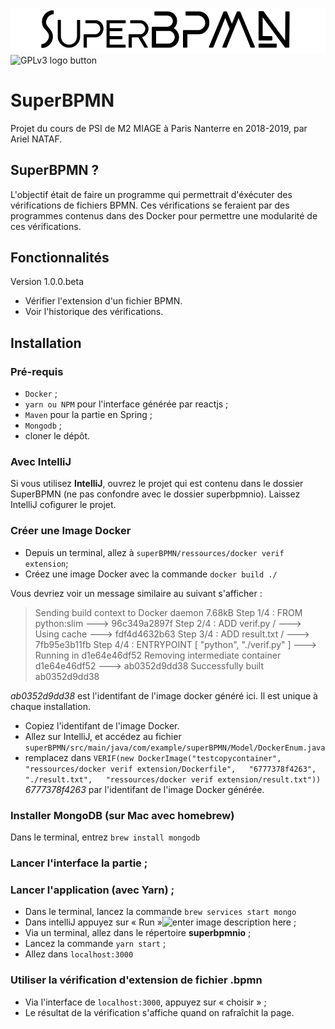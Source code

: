 ![enter image description here](https://github.com/ArielNATAF/Projet-PSI-M2/raw/dev/logo.png)
![GPLv3 logo button](http://gplv3.fsf.org/gplv3-88x31.png)
# SuperBPMN

Projet du cours de PSI de M2 MIAGE à Paris Nanterre en 2018-2019, par Ariel NATAF.


## SuperBPMN ?

L'objectif était de faire un programme qui permettrait d'éxécuter des vérifications de fichiers BPMN.
Ces vérifications se feraient par des programmes contenus dans des Docker pour permettre une modularité de ces vérifications.

## Fonctionnalités

Version 1.0.0.beta

 - Vérifier l'extension d'un fichier BPMN.
 - Voir l'historique des vérifications.

## Installation

### Pré-requis

 - `Docker` ;
 - `yarn ou NPM` pour l'interface générée par reactjs ;
 - `Maven` pour la partie en Spring ;
 - `Mongodb` ;
 - cloner le dépôt.

### Avec IntelliJ

Si vous utilisez **IntelliJ**, ouvrez le projet qui est contenu dans le dossier SuperBPMN (ne pas confondre avec le dossier superbpmnio).
Laissez IntelliJ cofigurer le projet.

### Créer une Image Docker

 - Depuis un terminal, allez à `superBPMN/ressources/docker verif extension`;
 - Créez une image Docker avec la commande `docker build ./`
 
 Vous devriez voir un message similaire au suivant  s'afficher :
>  Sending build context to Docker daemon   7.68kB Step 1/4 : FROM
> python:slim  ---> 96c349a2897f Step 2/4 : ADD verif.py /  ---> Using
> cache  ---> fdf4d4632b63 Step 3/4 : ADD result.txt /  --->
> 7fb95e3b11fb Step 4/4 : ENTRYPOINT [ "python", "./verif.py" ]  --->
> Running in d1e64e46df52 Removing intermediate container d1e64e46df52 
> ---> ab0352d9dd38 Successfully built ab0352d9dd38

*ab0352d9dd38* est l'identifant de l'image docker généré ici. Il est unique à chaque installation.

 - Copiez l'identifant de l'image Docker.
 - Allez sur IntelliJ, et accédez au fichier `superBPMN/src/main/java/com/example/superBPMN/Model/DockerEnum.java`
 - remplacez dans `VERIF(new DockerImage("testcopycontainer",  
  "ressources/docker verif extension/Dockerfile",  
  "6777378f4263", "./result.txt",  
  "ressources/docker verif extension/result.txt"))` *6777378f4263* par l'identifant de l'image Docker générée.

### Installer MongoDB (sur Mac avec homebrew)

Dans le terminal, entrez `brew install mongodb`

 ### Lancer l'interface la partie ;

  ### Lancer l'application (avec Yarn) ;

 - Dans le terminal, lancez la commande `brew services start mongo`
 - Dans intelliJ appuyez sur « Run »![enter image description here](https://www.jetbrains.com/help/img/idea/2018.3/icons.actions.execute.svg@2x.png) ;
 - Via un terminal, allez dans le répertoire **superbpmnio** ; 
 - Lancez la commande `yarn start` ;
 - Allez dans `localhost:3000`

### Utiliser la vérification d'extension de fichier .bpmn

 - Via l'interface de `localhost:3000`, appuyez sur « choisir » ;
 - Le résultat de la vérification s'affiche quand on rafraîchit la page.

